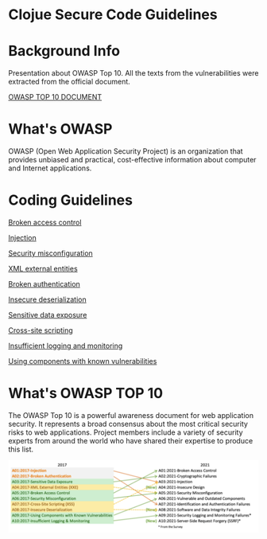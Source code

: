 # Clojue Secure Code Guidelines

# Background Info

Presentation about OWASP Top 10. All the texts from the vulnerabilities were extracted from the official document.

[OWASP TOP 10 DOCUMENT](https://owasp.org/www-project-top-ten/)

# What's OWASP
OWASP (Open Web Application Security Project) is an organization that provides unbiased and practical, cost-effective information about computer and Internet applications.

# Coding Guidelines

[Broken access control](examples/broken-access-control/README.md)

[Injection](examples/injection/README.md)

[Security misconfiguration](examples/security-misconfiguration/README.md)

[XML external entities](examples/xml-external-entities/README.md)

[Broken authentication](examples/broken-authentication/README.md)

[Insecure deserialization](examples/insecure-deserialization/README.md)

[Sensitive data exposure](examples/sensitive-data-exposure/README.md)

[Cross-site scripting](examples/cross-site-scripting/README.md)

[Insufficient logging and monitoring](examples/insufficient-logging-and-monitoring/README.md)

[Using components with known vulnerabilities](examples/using-components-with-known-vulnerabilities/README.md)


# What's OWASP TOP 10
The OWASP Top 10 is a powerful awareness document for web application security. It represents a broad consensus about the most critical security risks to web applications. Project members include a variety of security experts from around the world who have shared their expertise to produce this list.

![width:900px](images/top10-2017-vs-2021.png)